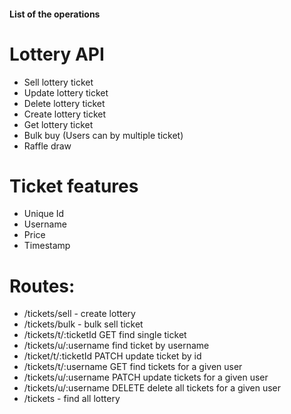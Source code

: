 #### List of the operations

# Lottery API

- Sell lottery ticket
- Update lottery ticket
- Delete lottery ticket
- Create lottery ticket
- Get lottery ticket
- Bulk buy (Users can by multiple ticket)
- Raffle draw


# Ticket features

- Unique Id
- Username
- Price
- Timestamp 

# Routes: 
- /tickets/sell - create lottery
- /tickets/bulk - bulk sell ticket
- /tickets/t/:ticketId  GET find single ticket
- /tickets/u/:username  find ticket by username
- /ticket/t/:ticketId   PATCH update ticket by id
- /tickets/t/:username  GET find tickets for a given user
- /tickets/u/:username PATCH update tickets for a given user
- /tickets/u/:username DELETE delete all tickets for a given user
- /tickets - find all lottery 